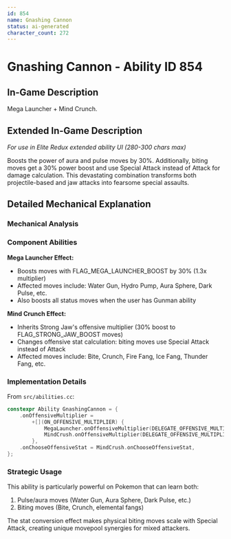 ```yaml
---
id: 854
name: Gnashing Cannon
status: ai-generated
character_count: 272
---
```


# Gnashing Cannon - Ability ID 854

## In-Game Description
Mega Launcher + Mind Crunch.

## Extended In-Game Description
*For use in Elite Redux extended ability UI (280-300 chars max)*

Boosts the power of aura and pulse moves by 30%. Additionally, biting moves get a 30% power boost and use Special Attack instead of Attack for damage calculation. This devastating combination transforms both projectile-based and jaw attacks into fearsome special assaults.

## Detailed Mechanical Explanation

### Mechanical Analysis

### Component Abilities

**Mega Launcher Effect:**
- Boosts moves with FLAG_MEGA_LAUNCHER_BOOST by 30% (1.3x multiplier)
- Affected moves include: Water Gun, Hydro Pump, Aura Sphere, Dark Pulse, etc.
- Also boosts all status moves when the user has Gunman ability

**Mind Crunch Effect:**
- Inherits Strong Jaw's offensive multiplier (30% boost to FLAG_STRONG_JAW_BOOST moves)
- Changes offensive stat calculation: biting moves use Special Attack instead of Attack
- Affected moves include: Bite, Crunch, Fire Fang, Ice Fang, Thunder Fang, etc.

### Implementation Details

From `src/abilities.cc`:
```cpp
constexpr Ability GnashingCannon = {
    .onOffensiveMultiplier =
        +[](ON_OFFENSIVE_MULTIPLIER) {
            MegaLauncher.onOffensiveMultiplier(DELEGATE_OFFENSIVE_MULTIPLIER);
            MindCrush.onOffensiveMultiplier(DELEGATE_OFFENSIVE_MULTIPLIER);
        },
    .onChooseOffensiveStat = MindCrush.onChooseOffensiveStat,
};
```

### Strategic Usage

This ability is particularly powerful on Pokemon that can learn both:
1. Pulse/aura moves (Water Gun, Aura Sphere, Dark Pulse, etc.)
2. Biting moves (Bite, Crunch, elemental fangs)

The stat conversion effect makes physical biting moves scale with Special Attack, creating unique movepool synergies for mixed attackers.